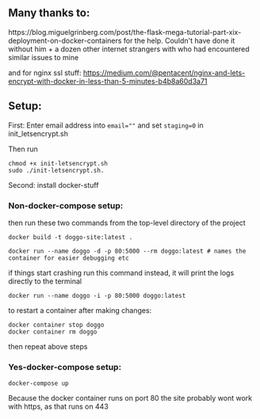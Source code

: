 <h2>Many thanks to:</h2>
https://blog.miguelgrinberg.com/post/the-flask-mega-tutorial-part-xix-deployment-on-docker-containers
for the help. Couldn't have done it without him + a dozen other internet strangers with who had encountered
similar issues to mine

and for nginx ssl stuff:
https://medium.com/@pentacent/nginx-and-lets-encrypt-with-docker-in-less-than-5-minutes-b4b8a60d3a71

<h2>Setup:</h2>

First: Enter email address into `email=""` and set `staging=0` in init_letsencrypt.sh

Then run

    chmod +x init-letsencrypt.sh 
    sudo ./init-letsencrypt.sh.

Second: install docker-stuff

<h3>Non-docker-compose setup: </h3>

then run these two commands from the top-level directory of the project

    docker build -t doggo-site:latest .
    
    docker run --name doggo -d -p 80:5000 --rm doggo:latest # names the container for easier debugging etc

if things start crashing run this command instead, it will print the logs directly to the terminal

    docker run --name doggo -i -p 80:5000 doggo:latest

to restart a container after making changes:

    docker container stop doggo    
    docker container rm doggo
    
then repeat above steps

<h3>Yes-docker-compose setup: </h3>

    docker-compose up

Because the docker container runs on port 80 the site probably wont work with https, as that runs on 443
